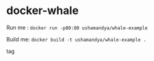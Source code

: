 # docker-whale

Run me : `docker run -p80:80 ushamandya/whale-example`

Build me: `docker build -t ushamandya/whale-example .`

tag
